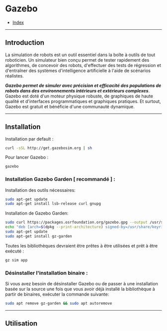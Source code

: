 # Gazebo

- [Index](/README.md)
-------------------------------------------------------------------------------
## Introduction

La simulation de robots est un outil essentiel dans la boîte à outils de tout roboticien. 
Un simulateur bien conçu permet de tester rapidement des algorithmes, de concevoir des robots, d'effectuer des tests de régression et d'entraîner des systèmes d'intelligence artificielle à l'aide de scénarios réalistes. 

***Gazebo permet de simuler avec précision et efficacité des populations de robots dans des environnements intérieurs et extérieurs complexes***. Gazebo est doté d'un moteur physique robuste, de graphiques de haute qualité et d'interfaces programmatiques et graphiques pratiques. Et surtout, Gazebo est gratuit et bénéficie d'une communauté dynamique.


-------------------------------------------------------------------------------

## Installation

Installation par default :
```bash
curl -sSL http://get.gazebosim.org | sh
```

Pour lancer Gazebo :
```bash
gazebo
```

### Installation Gazebo Garden [ recommandé ] :

Installation des outils nécessaires:
```bash
sudo apt-get update
sudo apt-get install lsb-release curl gnupg
```

Installation de Gazebo Garden:

```bash
sudo curl https://packages.osrfoundation.org/gazebo.gpg --output /usr/share/keyrings/pkgs-osrf-archive-keyring.gpg
echo "deb [arch=$(dpkg --print-architecture) signed-by=/usr/share/keyrings/pkgs-osrf-archive-keyring.gpg] http://packages.osrfoundation.org/gazebo/ubuntu-stable $(lsb_release -cs) main" | sudo tee /etc/apt/sources.list.d/gazebo-stable.list > /dev/null
sudo apt-get update
sudo apt-get install gz-garden
```

Toutes les bibliothèques devraient être prêtes à être utilisées et  prêt à être exécuté :

```bash
gz sim app
```

### Désinstaller l'installation binaire :

Si vous avez besoin de désinstaller Gazebo ou de passer à une installation basée sur la source une fois que vous avoir déjà installé la bibliothèque à partir de binaires, exécuter la commande suivante:

```bash
sudo apt remove gz-garden && sudo apt autoremove
```


-------------------------------------------------------------------------------

## Utilisation


